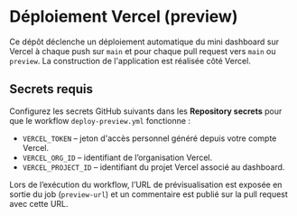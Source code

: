 # Déploiement Vercel (preview)

Ce dépôt déclenche un déploiement automatique du mini dashboard sur Vercel à chaque push sur `main` et pour chaque pull request vers `main` ou `preview`. La construction de l'application est réalisée côté Vercel.

## Secrets requis

Configurez les secrets GitHub suivants dans les **Repository secrets** pour que le workflow `deploy-preview.yml` fonctionne :

- `VERCEL_TOKEN` – jeton d'accès personnel généré depuis votre compte Vercel.
- `VERCEL_ORG_ID` – identifiant de l’organisation Vercel.
- `VERCEL_PROJECT_ID` – identifiant du projet Vercel associé au dashboard.

Lors de l’exécution du workflow, l’URL de prévisualisation est exposée en sortie du job (`preview-url`) et un commentaire est publié sur la pull request avec cette URL.
